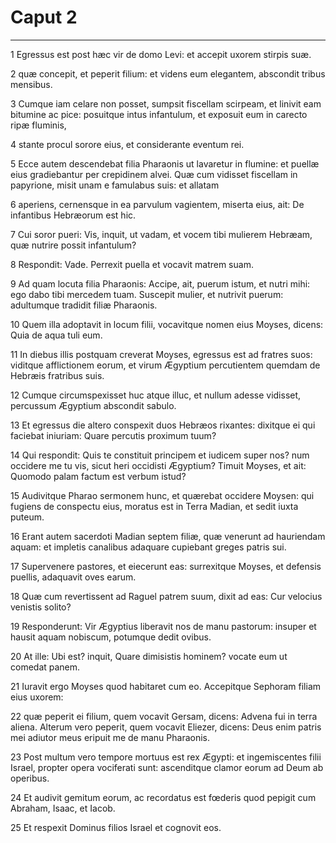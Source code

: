 # Caput 2

***

1 Egressus est post hæc vir de domo Levi: et accepit uxorem stirpis suæ.

2 quæ concepit, et peperit filium: et videns eum elegantem, abscondit tribus mensibus.

3 Cumque iam celare non posset, sumpsit fiscellam scirpeam, et linivit eam bitumine ac pice: posuitque intus infantulum, et exposuit eum in carecto ripæ fluminis,

4 stante procul sorore eius, et considerante eventum rei.

5 Ecce autem descendebat filia Pharaonis ut lavaretur in flumine: et puellæ eius gradiebantur per crepidinem alvei. Quæ cum vidisset fiscellam in papyrione, misit unam e famulabus suis: et allatam

6 aperiens, cernensque in ea parvulum vagientem, miserta eius, ait: De infantibus Hebræorum est hic.

7 Cui soror pueri: Vis, inquit, ut vadam, et vocem tibi mulierem Hebræam, quæ nutrire possit infantulum?

8 Respondit: Vade. Perrexit puella et vocavit matrem suam.

9 Ad quam locuta filia Pharaonis: Accipe, ait, puerum istum, et nutri mihi: ego dabo tibi mercedem tuam. Suscepit mulier, et nutrivit puerum: adultumque tradidit filiæ Pharaonis.

10 Quem illa adoptavit in locum filii, vocavitque nomen eius Moyses, dicens: Quia de aqua tuli eum.

11 In diebus illis postquam creverat Moyses, egressus est ad fratres suos: viditque afflictionem eorum, et virum Ægyptium percutientem quemdam de Hebræis fratribus suis.

12 Cumque circumspexisset huc atque illuc, et nullum adesse vidisset, percussum Ægyptium abscondit sabulo.

13 Et egressus die altero conspexit duos Hebræos rixantes: dixitque ei qui faciebat iniuriam: Quare percutis proximum tuum?

14 Qui respondit: Quis te constituit principem et iudicem super nos? num occidere me tu vis, sicut heri occidisti Ægyptium? Timuit Moyses, et ait: Quomodo palam factum est verbum istud?

15 Audivitque Pharao sermonem hunc, et quærebat occidere Moysen: qui fugiens de conspectu eius, moratus est in Terra Madian, et sedit iuxta puteum.

16 Erant autem sacerdoti Madian septem filiæ, quæ venerunt ad hauriendam aquam: et impletis canalibus adaquare cupiebant greges patris sui.

17 Supervenere pastores, et eiecerunt eas: surrexitque Moyses, et defensis puellis, adaquavit oves earum.

18 Quæ cum revertissent ad Raguel patrem suum, dixit ad eas: Cur velocius venistis solito?

19 Responderunt: Vir Ægyptius liberavit nos de manu pastorum: insuper et hausit aquam nobiscum, potumque dedit ovibus.

20 At ille: Ubi est? inquit, Quare dimisistis hominem? vocate eum ut comedat panem.

21 Iuravit ergo Moyses quod habitaret cum eo. Accepitque Sephoram filiam eius uxorem:

22 quæ peperit ei filium, quem vocavit Gersam, dicens: Advena fui in terra aliena. Alterum vero peperit, quem vocavit Eliezer, dicens: Deus enim patris mei adiutor meus eripuit me de manu Pharaonis.

23 Post multum vero tempore mortuus est rex Ægypti: et ingemiscentes filii Israel, propter opera vociferati sunt: ascenditque clamor eorum ad Deum ab operibus.

24 Et audivit gemitum eorum, ac recordatus est fœderis quod pepigit cum Abraham, Isaac, et Iacob.

25 Et respexit Dominus filios Israel et cognovit eos.

